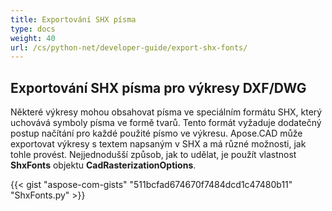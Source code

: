 ```yaml
---
title: Exportování SHX písma
type: docs
weight: 40
url: /cs/python-net/developer-guide/export-shx-fonts/
---
```


## **Exportování SHX písma pro výkresy DXF/DWG**

Některé výkresy mohou obsahovat písma ve speciálním formátu SHX, který uchovává symboly písma ve formě tvarů. Tento formát vyžaduje dodatečný
postup načítání pro každé použité písmo ve výkresu. Apose.CAD může exportovat výkresy s textem napsaným v SHX a má různé možnosti, jak tohle provést. Nejjednodušší způsob, jak to udělat, je použít
vlastnost **ShxFonts** objektu
**CadRasterizationOptions**.

{{< gist "aspose-com-gists" "511bcfad674670f7484dcd1c47480b11" "ShxFonts.py" >}}
